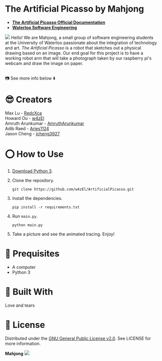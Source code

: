 # The Artificial Picasso by Mahjong
* [**The Artificial Picasso Official Documentation**](https://w4zel.github.io/ArtificialPicasso/)
* [**Waterloo Software Engineering**](https://uwaterloo.ca/future-students/programs/software-engineering)

![](https://i.imgur.com/iBhZ0Kr.jpg)
Hello! We are Mahjong, a small group of software engineering students at the University of Waterloo passionate about the integration of technology and art. *The Artificial Picasso* is a robot that sketches out a physical drawing based on an image. Our end goal for this project is to have a working robot arm that will take a photograph taken by our raspberry pi's webcam and draw the image on paper. 

<br>📷 See more info below ⬇️

# **😎 Creators**
Max Lu - [RedcXca](https://github.com/RedcXca)
<br>
Howard Ou - [w4zEl](https://github.com/w4zEl)
<br>
Amruth Arunkumar - [AmruthArunkumar](https://github.com/AmruthArunkumar)
<br>
Adib Raed - [Aries1124](https://github.com/Aries1124)
<br>
Jason Cheng - [jcheng3927](https://github.com/jcheng3927)

# **⭕ How to Use**
1. [Download Python 3](https://www.python.org/downloads/).
2. Clone the repository.

    ```shell
    git clone https://github.com/w4zEl/ArtificialPicasso.git
    ```

3. Install the dependencies.

    ```shell
    pip install -r requirements.txt
    ```

4. Run `main.py`.

    ```shell
    python main.py
    ```

5. Take a picture and see the animated tracing. Enjoy!

# **🥁 Prequisites**
- A computer
- Python 3

# **🍎 Built With**
Love and tears

# **🎹 License**
Distributed under the [GNU General Public License v2.0](https://www.gnu.org/licenses/old-licenses/gpl-2.0.en.html). See LICENSE for more information.

**Mahjong**
![](https://i.imgur.com/tAhE9eP.jpeg)
